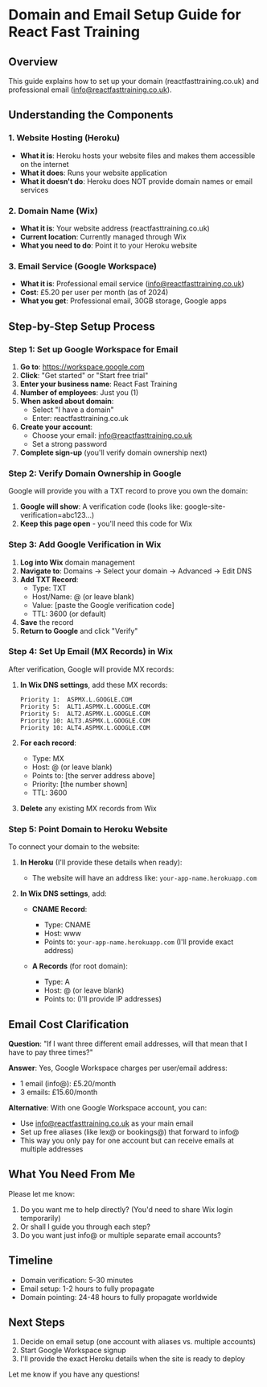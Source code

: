 # Domain and Email Setup Guide for React Fast Training

## Overview
This guide explains how to set up your domain (reactfasttraining.co.uk) and professional email (info@reactfasttraining.co.uk).

## Understanding the Components

### 1. Website Hosting (Heroku)
- **What it is**: Heroku hosts your website files and makes them accessible on the internet
- **What it does**: Runs your website application
- **What it doesn't do**: Heroku does NOT provide domain names or email services

### 2. Domain Name (Wix)
- **What it is**: Your website address (reactfasttraining.co.uk)
- **Current location**: Currently managed through Wix
- **What you need to do**: Point it to your Heroku website

### 3. Email Service (Google Workspace)
- **What it is**: Professional email service (info@reactfasttraining.co.uk)
- **Cost**: £5.20 per user per month (as of 2024)
- **What you get**: Professional email, 30GB storage, Google apps

## Step-by-Step Setup Process

### Step 1: Set up Google Workspace for Email

1. **Go to**: https://workspace.google.com
2. **Click**: "Get started" or "Start free trial"
3. **Enter your business name**: React Fast Training
4. **Number of employees**: Just you (1)
5. **When asked about domain**:
   - Select "I have a domain"
   - Enter: reactfasttraining.co.uk
6. **Create your account**:
   - Choose your email: info@reactfasttraining.co.uk
   - Set a strong password
7. **Complete sign-up** (you'll verify domain ownership next)

### Step 2: Verify Domain Ownership in Google

Google will provide you with a TXT record to prove you own the domain:

1. **Google will show**: A verification code (looks like: google-site-verification=abc123...)
2. **Keep this page open** - you'll need this code for Wix

### Step 3: Add Google Verification in Wix

1. **Log into Wix** domain management
2. **Navigate to**: Domains → Select your domain → Advanced → Edit DNS
3. **Add TXT Record**:
   - Type: TXT
   - Host/Name: @ (or leave blank)
   - Value: [paste the Google verification code]
   - TTL: 3600 (or default)
4. **Save** the record
5. **Return to Google** and click "Verify"

### Step 4: Set Up Email (MX Records) in Wix

After verification, Google will provide MX records:

1. **In Wix DNS settings**, add these MX records:
   ```
   Priority 1:  ASPMX.L.GOOGLE.COM
   Priority 5:  ALT1.ASPMX.L.GOOGLE.COM
   Priority 5:  ALT2.ASPMX.L.GOOGLE.COM
   Priority 10: ALT3.ASPMX.L.GOOGLE.COM
   Priority 10: ALT4.ASPMX.L.GOOGLE.COM
   ```

2. **For each record**:
   - Type: MX
   - Host: @ (or leave blank)
   - Points to: [the server address above]
   - Priority: [the number shown]
   - TTL: 3600

3. **Delete** any existing MX records from Wix

### Step 5: Point Domain to Heroku Website

To connect your domain to the website:

1. **In Heroku** (I'll provide these details when ready):
   - The website will have an address like: `your-app-name.herokuapp.com`

2. **In Wix DNS settings**, add:
   - **CNAME Record**:
     - Type: CNAME
     - Host: www
     - Points to: `your-app-name.herokuapp.com` (I'll provide exact address)
   
   - **A Records** (for root domain):
     - Type: A
     - Host: @ (or leave blank)
     - Points to: (I'll provide IP addresses)

## Email Cost Clarification

**Question**: "If I want three different email addresses, will that mean that I have to pay three times?"

**Answer**: Yes, Google Workspace charges per user/email address:
- 1 email (info@): £5.20/month
- 3 emails: £15.60/month

**Alternative**: With one Google Workspace account, you can:
- Use info@reactfasttraining.co.uk as your main email
- Set up free aliases (like lex@ or bookings@) that forward to info@
- This way you only pay for one account but can receive emails at multiple addresses

## What You Need From Me

Please let me know:
1. Do you want me to help directly? (You'd need to share Wix login temporarily)
2. Or shall I guide you through each step?
3. Do you want just info@ or multiple separate email accounts?

## Timeline

- Domain verification: 5-30 minutes
- Email setup: 1-2 hours to fully propagate
- Domain pointing: 24-48 hours to fully propagate worldwide

## Next Steps

1. Decide on email setup (one account with aliases vs. multiple accounts)
2. Start Google Workspace signup
3. I'll provide the exact Heroku details when the site is ready to deploy

Let me know if you have any questions!
